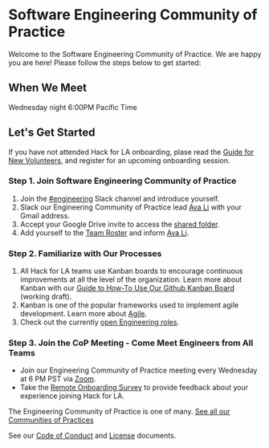 # Software Engineering Community of Practice  

Welcome to the Software Engineering Community of Practice. We are happy you are here! Please follow the steps below to get started:


## When We Meet

Wednesday night 6:00PM Pacific Time


## Let's Get Started

If you have not attended Hack for LA onboarding, plase read the [Guide for New Volunteers](https://www.hackforla.org/getting-started), and register for an upcoming onboarding session.  


### Step 1. Join Software Engineering Community of Practice

1. Join the [#engineering](https://hackforla.slack.com/archives/C01CU709SER) Slack channel and introduce yourself.
2. Slack our Engineering Community of Practice lead [Ava Li](https://hackforla.slack.com/team/U01B73XGCKV) with your Gmail address.
3. Accept your Google Drive invite to access the [shared folder](https://drive.google.com/drive/u/0/folders/1xWllQli2wUSsRF9OaSQBBQ1vaY7kRkAT).
4. Add yourself to the [Team Roster](https://docs.google.com/spreadsheets/d/1lK6VziVqPb1FPmX8_z148AEOrpwsEzTPct7Bo7kjaqI/edit) and inform [Ava Li](https://hackforla.slack.com/team/U01B73XGCKV).

### Step 2. Familiarize with Our Processes

1. All Hack for LA teams use Kanban boards to encourage continuous improvements at all the level of the organization. Learn more about Kanban with our [Guide to How-To Use Our Github Kanban Board](https://docs.google.com/document/d/11Fe7mNdmPBP5bD_yLJ1C0_I1TmoK47AuHHrdhdDyWCs/edit#heading=h.nl3p4nf4eqb4) (working draft).
2. Kanban is one of the popular frameworks used to implement agile development. Learn more about [Agile](https://www.atlassian.com/agile).
3. Check out the currently [open Engineering roles](https://github.com/hackforla/engineering/projects/2).


### Step 3. Join the CoP Meeting - Come Meet Engineers from All Teams

* Join our Engineering Community of Practice meeting every Wednesday at 6 PM PST via [Zoom](https://us02web.zoom.us/j/81222884167?pwd=bFJZUzJxbVVWdWZYemxhRVBFQk9Vdz09).
* Take the [Remote Onboarding Survey](https://docs.google.com/forms/d/e/1FAIpQLScXnJSyCXgO_RCAuCyOkG4sqGILpAepTlJ0HOaK4H_ccEVmNw/viewform) to provide feedback about your experience joining Hack for LA.

The Engineering Community of Practice is one of many.  [See all our Communities of Practices](https://github.com/hackforla/communities-of-practice/blob/main/README.md)

See our [Code of Conduct](./CODEOFCONDUCT.md) and [License](./LICENSE) documents.

